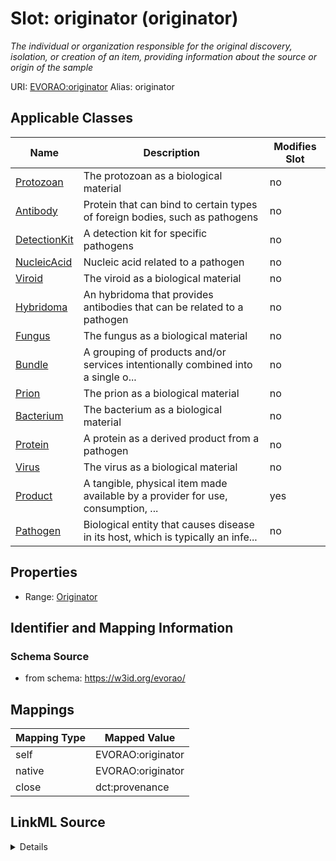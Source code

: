 

# Slot: originator (originator) 


_The individual or organization responsible for the original discovery, isolation, or creation of an item, providing information about the source or origin of the sample_





URI: [EVORAO:originator](https://w3id.org/evorao/originator)
Alias: originator

<!-- no inheritance hierarchy -->





## Applicable Classes

| Name | Description | Modifies Slot |
| --- | --- | --- |
| [Protozoan](Protozoan.md) | The protozoan as a biological material |  no  |
| [Antibody](Antibody.md) | Protein that can bind to certain types of foreign bodies, such as pathogens |  no  |
| [DetectionKit](DetectionKit.md) | A detection kit for specific pathogens |  no  |
| [NucleicAcid](NucleicAcid.md) | Nucleic acid related to a pathogen |  no  |
| [Viroid](Viroid.md) | The viroid as a biological material |  no  |
| [Hybridoma](Hybridoma.md) | An hybridoma that provides antibodies that can be related to a pathogen |  no  |
| [Fungus](Fungus.md) | The fungus as a biological material |  no  |
| [Bundle](Bundle.md) | A grouping of products and/or services intentionally combined into a single o... |  no  |
| [Prion](Prion.md) | The prion as a biological material |  no  |
| [Bacterium](Bacterium.md) | The bacterium as a biological material |  no  |
| [Protein](Protein.md) | A protein as a derived product from a pathogen |  no  |
| [Virus](Virus.md) | The virus as a biological material |  no  |
| [Product](Product.md) | A tangible, physical item made available by a provider for use, consumption, ... |  yes  |
| [Pathogen](Pathogen.md) | Biological entity that causes disease in its host, which is typically an infe... |  no  |







## Properties

* Range: [Originator](Originator.md)





## Identifier and Mapping Information







### Schema Source


* from schema: https://w3id.org/evorao/




## Mappings

| Mapping Type | Mapped Value |
| ---  | ---  |
| self | EVORAO:originator |
| native | EVORAO:originator |
| close | dct:provenance |




## LinkML Source

<details>
```yaml
name: originator
description: The individual or organization responsible for the original discovery,
  isolation, or creation of an item, providing information about the source or origin
  of the sample
title: originator
from_schema: https://w3id.org/evorao/
close_mappings:
- dct:provenance
rank: 1000
alias: originator
domain_of:
- Product
range: Originator
required: false
multivalued: false

```
</details>